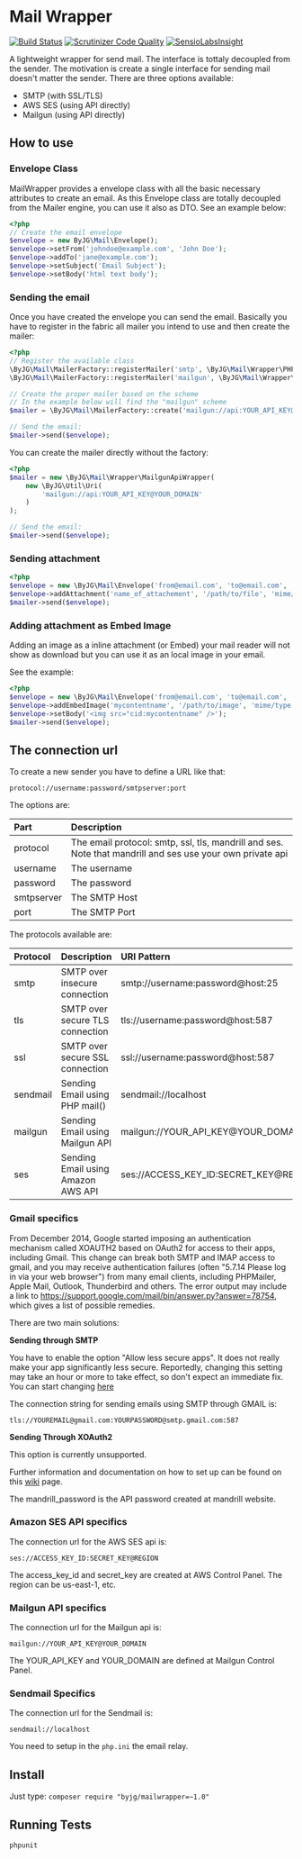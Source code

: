 # Mail Wrapper
[![Build Status](https://travis-ci.org/byjg/mailwrapper.svg?branch=master)](https://travis-ci.org/byjg/mailwrapper)
[![Scrutinizer Code Quality](https://scrutinizer-ci.com/g/byjg/mailwrapper/badges/quality-score.png?b=master)](https://scrutinizer-ci.com/g/byjg/mailwrapper/?branch=master)
[![SensioLabsInsight](https://insight.sensiolabs.com/projects/e2d6c644-6c2b-4cdd-a84b-94d6b0d1bba5/mini.png)](https://insight.sensiolabs.com/projects/e2d6c644-6c2b-4cdd-a84b-94d6b0d1bba5)

A lightweight wrapper for send mail. The interface is tottaly decoupled from the sender. The motivation is
create a single interface for sending mail doesn't matter the sender. There are three options available:
- SMTP (with SSL/TLS)
- AWS SES (using API directly)
- Mailgun (using API directly)

## How to use

### Envelope Class

MailWrapper provides a envelope class with all the basic necessary attributes to create an email.
As this Envelope class are totally decoupled from the Mailer engine, you can use it also as DTO.
See an example below:

```php
<?php
// Create the email envelope
$envelope = new ByJG\Mail\Envelope();
$envelope->setFrom('johndoe@example.com', 'John Doe');
$envelope->addTo('jane@example.com');
$envelope->setSubject('Email Subject');
$envelope->setBody('html text body');
```

### Sending the email

Once you have created the envelope you can send the email. Basically you have to register in the fabric all mailer 
you intend to use and then create the mailer:

```php
<?php
// Register the available class
\ByJG\Mail\MailerFactory::registerMailer('smtp', \ByJG\Mail\Wrapper\PHPMailerWrapper::class);
\ByJG\Mail\MailerFactory::registerMailer('mailgun', \ByJG\Mail\Wrapper\MailgunApiWrapper::class);

// Create the proper mailer based on the scheme
// In the example below will find the "mailgun" scheme
$mailer = \ByJG\Mail\MailerFactory::create('mailgun://api:YOUR_API_KEY@YOUR_DOMAIN');

// Send the email: 
$mailer->send($envelope);
```

You can create the mailer directly without the factory:

```php
<?php
$mailer = new \ByJG\Mail\Wrapper\MailgunApiWrapper(
    new \ByJG\Util\Uri(
        'mailgun://api:YOUR_API_KEY@YOUR_DOMAIN'
    )
);

// Send the email: 
$mailer->send($envelope);
```

### Sending attachment

```php
<?php
$envelope = new \ByJG\Mail\Envelope('from@email.com', 'to@email.com', 'Subject', 'Body');
$envelope->addAttachment('name_of_attachement', '/path/to/file', 'mime/type');
$mailer->send($envelope);
```

### Adding attachment as Embed Image

Adding an image as a inline attachment (or Embed) your mail reader will not show as download but you can
use it as an local image in your email.

See the example:

```php
<?php
$envelope = new \ByJG\Mail\Envelope('from@email.com', 'to@email.com', 'Subject');
$envelope->addEmbedImage('mycontentname', '/path/to/image', 'mime/type');
$envelope->setBody('<img src="cid:mycontentname" />');
$mailer->send($envelope);
```

## The connection url

To create a new sender you have to define a URL like that:

```
protocol://username:password/smtpserver:port
```

The options are:

| Part       | Description         |
|:-----------|:--------------------|
| protocol   | The email protocol: smtp, ssl, tls, mandrill and ses. Note that mandrill and ses use your own private api |
| username   | The username        |
| password   | The password        |
| smtpserver | The SMTP Host       |
| port       | The SMTP Port       |

The protocols available are:

| Protocol   | Description                        | URI Pattern
|:-----------|:-----------------------------------|:---------------
| smtp       | SMTP over insecure connection      | smtp://username:password@host:25
| tls        | SMTP over secure TLS connection    | tls://username:password@host:587
| ssl        | SMTP over secure SSL connection    | ssl://username:password@host:587
| sendmail   | Sending Email using PHP mail()     | sendmail://localhost
| mailgun    | Sending Email using Mailgun API    | mailgun://YOUR_API_KEY@YOUR_DOMAIN
| ses        | Sending Email using Amazon AWS API | ses://ACCESS_KEY_ID:SECRET_KEY@REGION


### Gmail specifics

From December 2014, Google started imposing an authentication mechanism called 
XOAUTH2 based on OAuth2 for access to their apps, including Gmail. 
This change can break both SMTP and IMAP access to gmail, and you may receive 
authentication failures (often "5.7.14 Please log in via your web browser") 
from many email clients, including PHPMailer, Apple Mail, Outlook, Thunderbird and others. 
The error output may include a link to 
https://support.google.com/mail/bin/answer.py?answer=78754, which 
gives a list of possible remedies. 

There are two main solutions:

**Sending through SMTP**

You have to enable the option "Allow less secure apps". 
It does not really make your app significantly less secure. 
Reportedly, changing this setting may take an hour or more to take effect, 
so don't expect an immediate fix. You can start changing 
[here](https://www.google.com/settings/security/lesssecureapps)

The connection string for sending emails using SMTP through GMAIL is:

```
tls://YOUREMAIL@gmail.com:YOURPASSWORD@smtp.gmail.com:587
```

**Sending Through XOAuth2**

This option is currently unsupported. 

Further information and documentation on how to set up can be found on this 
[wiki](https://github.com/PHPMailer/PHPMailer/wiki/Using-Gmail-with-XOAUTH2) page.


The mandrill_password is the API password created at mandrill website.


### Amazon SES API specifics

The connection url for the AWS SES api is:

```
ses://ACCESS_KEY_ID:SECRET_KEY@REGION
```

The access_key_id and secret_key are created at AWS Control Panel. The region can be us-east-1, etc. 

### Mailgun API specifics

The connection url for the Mailgun api is:

```
mailgun://YOUR_API_KEY@YOUR_DOMAIN
```

The YOUR_API_KEY and YOUR_DOMAIN are defined at Mailgun Control Panel. 

### Sendmail Specifics

The connection url for the Sendmail is:

```
sendmail://localhost
```

You need to setup in the `php.ini` the email relay.


## Install

Just type: `composer require "byjg/mailwrapper=~1.0"`

## Running Tests

```php
phpunit
```
